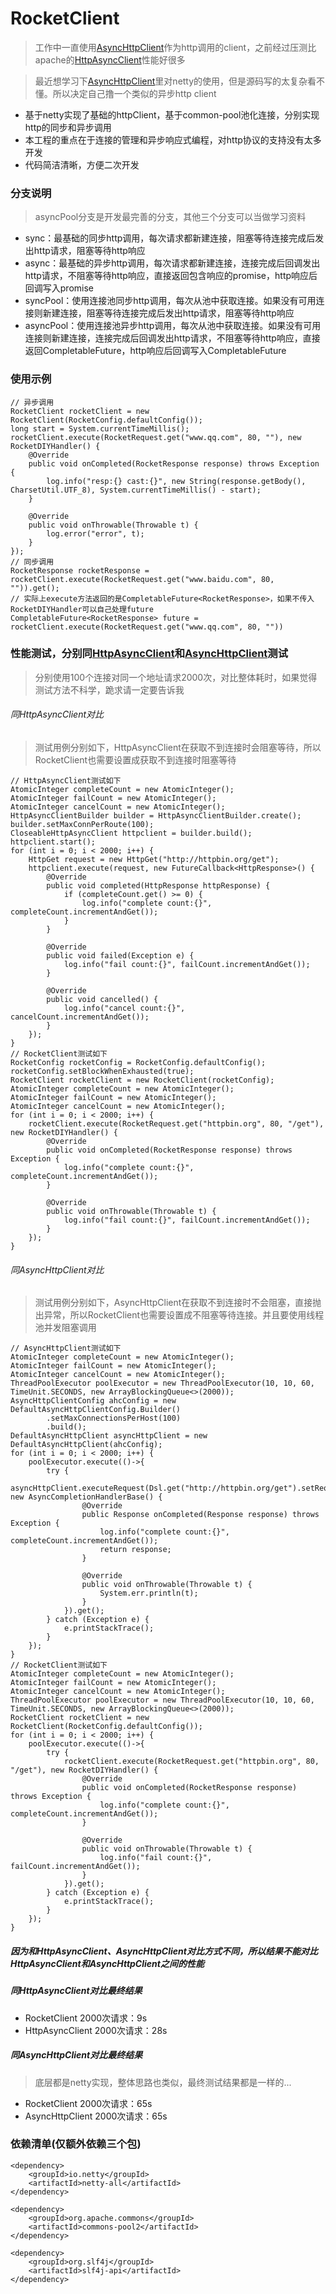 # RocketClient
> 工作中一直使用[AsyncHttpClient](https://github.com/AsyncHttpClient/async-http-client)作为http调用的client，之前经过压测比apache的[HttpAsyncClient](https://hc.apache.org/httpcomponents-asyncclient-dev/index.html)性能好很多

> 最近想学习下[AsyncHttpClient](https://github.com/AsyncHttpClient/async-http-client)里对netty的使用，但是源码写的太复杂看不懂。所以决定自己撸一个类似的异步http client
- 基于netty实现了基础的httpClient，基于common-pool池化连接，分别实现http的同步和异步调用
- 本工程的重点在于连接的管理和异步响应式编程，对http协议的支持没有太多开发
- 代码简洁清晰，方便二次开发
### 分支说明
> asyncPool分支是开发最完善的分支，其他三个分支可以当做学习资料
- sync：最基础的同步http调用，每次请求都新建连接，阻塞等待连接完成后发出http请求，阻塞等待http响应
- async：最基础的异步http调用，每次请求都新建连接，连接完成后回调发出http请求，不阻塞等待http响应，直接返回包含响应的promise，http响应后回调写入promise
- syncPool：使用连接池同步http调用，每次从池中获取连接。如果没有可用连接则新建连接，阻塞等待连接完成后发出http请求，阻塞等待http响应
- asyncPool：使用连接池异步http调用，每次从池中获取连接。如果没有可用连接则新建连接，连接完成后回调发出http请求，不阻塞等待http响应，直接返回CompletableFuture，http响应后回调写入CompletableFuture
### 使用示例
```
// 异步调用
RocketClient rocketClient = new RocketClient(RocketConfig.defaultConfig());
long start = System.currentTimeMillis();
rocketClient.execute(RocketRequest.get("www.qq.com", 80, ""), new RocketDIYHandler() {
    @Override
    public void onCompleted(RocketResponse response) throws Exception {
        log.info("resp:{} cast:{}", new String(response.getBody(), CharsetUtil.UTF_8), System.currentTimeMillis() - start);
    }

    @Override
    public void onThrowable(Throwable t) {
        log.error("error", t);
    }
});
// 同步调用
RocketResponse rocketResponse = rocketClient.execute(RocketRequest.get("www.baidu.com", 80, "")).get();
// 实际上execute方法返回的是CompletableFuture<RocketResponse>，如果不传入RocketDIYHandler可以自己处理future
CompletableFuture<RocketResponse> future = rocketClient.execute(RocketRequest.get("www.qq.com", 80, ""))
```
### 性能测试，分别同[HttpAsyncClient](https://hc.apache.org/httpcomponents-asyncclient-dev/index.html)和[AsyncHttpClient](https://github.com/AsyncHttpClient/async-http-client)测试
> 分别使用100个连接对同一个地址请求2000次，对比整体耗时，如果觉得测试方法不科学，跪求请一定要告诉我
###### 同HttpAsyncClient对比
> 测试用例分别如下，HttpAsyncClient在获取不到连接时会阻塞等待，所以RocketClient也需要设置成获取不到连接时阻塞等待
```
// HttpAsyncClient测试如下
AtomicInteger completeCount = new AtomicInteger();
AtomicInteger failCount = new AtomicInteger();
AtomicInteger cancelCount = new AtomicInteger();
HttpAsyncClientBuilder builder = HttpAsyncClientBuilder.create();
builder.setMaxConnPerRoute(100);
CloseableHttpAsyncClient httpclient = builder.build();
httpclient.start();
for (int i = 0; i < 2000; i++) {
    HttpGet request = new HttpGet("http://httpbin.org/get");
    httpclient.execute(request, new FutureCallback<HttpResponse>() {
        @Override
        public void completed(HttpResponse httpResponse) {
            if (completeCount.get() >= 0) {
                log.info("complete count:{}", completeCount.incrementAndGet());
            }
        }

        @Override
        public void failed(Exception e) {
            log.info("fail count:{}", failCount.incrementAndGet());
        }

        @Override
        public void cancelled() {
            log.info("cancel count:{}", cancelCount.incrementAndGet());
        }
    });
}
// RocketClient测试如下
RocketConfig rocketConfig = RocketConfig.defaultConfig();
rocketConfig.setBlockWhenExhausted(true);
RocketClient rocketClient = new RocketClient(rocketConfig);
AtomicInteger completeCount = new AtomicInteger();
AtomicInteger failCount = new AtomicInteger();
AtomicInteger cancelCount = new AtomicInteger();
for (int i = 0; i < 2000; i++) {
    rocketClient.execute(RocketRequest.get("httpbin.org", 80, "/get"), new RocketDIYHandler() {
        @Override
        public void onCompleted(RocketResponse response) throws Exception {
            log.info("complete count:{}", completeCount.incrementAndGet());
        }

        @Override
        public void onThrowable(Throwable t) {
            log.info("fail count:{}", failCount.incrementAndGet());
        }
    });
}
```
###### 同AsyncHttpClient对比
> 测试用例分别如下，AsyncHttpClient在获取不到连接时不会阻塞，直接抛出异常，所以RocketClient也需要设置成不阻塞等待连接。并且要使用线程池并发阻塞调用
```
// AsyncHttpClient测试如下
AtomicInteger completeCount = new AtomicInteger();
AtomicInteger failCount = new AtomicInteger();
AtomicInteger cancelCount = new AtomicInteger();
ThreadPoolExecutor poolExecutor = new ThreadPoolExecutor(10, 10, 60, TimeUnit.SECONDS, new ArrayBlockingQueue<>(2000));
AsyncHttpClientConfig ahcConfig = new DefaultAsyncHttpClientConfig.Builder()
        .setMaxConnectionsPerHost(100)
        .build();
DefaultAsyncHttpClient asyncHttpClient = new DefaultAsyncHttpClient(ahcConfig);
for (int i = 0; i < 2000; i++) {
    poolExecutor.execute(()->{
        try {
            asyncHttpClient.executeRequest(Dsl.get("http://httpbin.org/get").setRequestTimeout(60000), new AsyncCompletionHandlerBase() {
                @Override
                public Response onCompleted(Response response) throws Exception {
                    log.info("complete count:{}", completeCount.incrementAndGet());
                    return response;
                }

                @Override
                public void onThrowable(Throwable t) {
                    System.err.println(t);
                }
            }).get();
        } catch (Exception e) {
            e.printStackTrace();
        }
    });
}
// RocketClient测试如下
AtomicInteger completeCount = new AtomicInteger();
AtomicInteger failCount = new AtomicInteger();
AtomicInteger cancelCount = new AtomicInteger();
ThreadPoolExecutor poolExecutor = new ThreadPoolExecutor(10, 10, 60, TimeUnit.SECONDS, new ArrayBlockingQueue<>(2000));
RocketClient rocketClient = new RocketClient(RocketConfig.defaultConfig());
for (int i = 0; i < 2000; i++) {
    poolExecutor.execute(()->{
        try {
            rocketClient.execute(RocketRequest.get("httpbin.org", 80, "/get"), new RocketDIYHandler() {
                @Override
                public void onCompleted(RocketResponse response) throws Exception {
                    log.info("complete count:{}", completeCount.incrementAndGet());
                }

                @Override
                public void onThrowable(Throwable t) {
                    log.info("fail count:{}", failCount.incrementAndGet());
                }
            }).get();
        } catch (Exception e) {
            e.printStackTrace();
        }
    });
}
```
##### 因为和HttpAsyncClient、AsyncHttpClient对比方式不同，所以结果不能对比HttpAsyncClient和AsyncHttpClient之间的性能
##### 同HttpAsyncClient对比最终结果
- RocketClient 2000次请求：9s
- HttpAsyncClient 2000次请求：28s
##### 同AsyncHttpClient对比最终结果
> 底层都是netty实现，整体思路也类似，最终测试结果都是一样的...
- RocketClient 2000次请求：65s
- AsyncHttpClient 2000次请求：65s

### 依赖清单(仅额外依赖三个包)
```
<dependency>
    <groupId>io.netty</groupId>
    <artifactId>netty-all</artifactId>
</dependency>

<dependency>
    <groupId>org.apache.commons</groupId>
    <artifactId>commons-pool2</artifactId>
</dependency>

<dependency>
    <groupId>org.slf4j</groupId>
    <artifactId>slf4j-api</artifactId>
</dependency>
```
